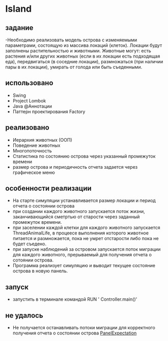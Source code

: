 # Island 
## задание
  -Необходимо реализовать модель острова с изменяемыми параметрами, состоящую из массива локаций (клеток).
   Локации будут заполнены растительностью и животными. Животные могут:
   есть растения и/или других животных (если в их локации есть подходящая еда),
   передвигаться (в соседние локации),
   размножаться (при наличии пары в их локации),
   умирать от голода или быть съеденными.
## использовано
- Swing
- Project Lombok
- Java @Аннотации
- Паттерн проектирования Factory

## реализовано
- Иерархия животных (ООП)
- Поведение животных
- Многопоточность
- Статистика по состоянию острова через указанный  промежуток времени
- размер острова и периодичность отчета задается через графическое меню

## особенности реализации
- На старте симуляции  устанавливается размер локации и период отчета о состоянии острова
- при создании каждого животного запускается поток жизни, заканчивающийся сметртью от старости через заданный промежуток времени.
- при заселении каждой клетки для каждого животного запускается ThreadAnimalLife, в процеесе выполнения которого животное питается и размножается, пока не умрет отстарости либо пока не будет съедено.
- при запуске наблюдений за островом запускается поток миграции для каждого животного, прерываемый для получения отчета о сотоянии острова.
- Программа реализует симуляцию и выводит текущее состояние острова в новую панель.
## запуск
- запустить в терминале командой RUN ' Controller.main()' 

## не удалось 
- Не получается останавливать потоки миграции для корректного получения отчета о состоянии острова  [PanelExpectation](https://github.com/UBCh/Island/blob/8c032dc755af5e64fd0d86d88454b0f345fef86c/src/main/java/graphicInterface/PanelExpectation.java#L29)
